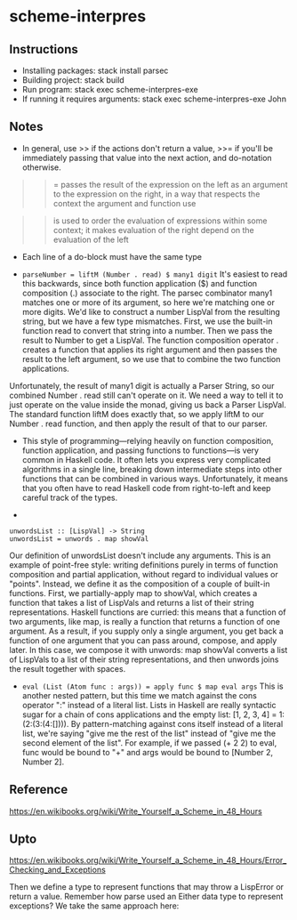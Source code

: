 # scheme-interpres

## Instructions

* Installing packages: stack install parsec
* Building project: stack build
* Run program: stack exec scheme-interpres-exe
* If running it requires arguments: stack exec scheme-interpres-exe John

## Notes

* In general, use >> if the actions don't return a value, >>= if you'll be immediately passing that value into the next action, and do-notation otherwise.

>>= passes the result of the expression on the left as an argument to the expression on the right, in a way that respects the context the argument and function use

>> is used to order the evaluation of expressions within some context; it makes evaluation of the right depend on the evaluation of the left

* Each line of a do-block must have the same type

* ```parseNumber = liftM (Number . read) $ many1 digit```
It's easiest to read this backwards, since both function application ($) and function composition (.) associate to the right. The parsec combinator many1 matches one or more of its argument, so here we're matching one or more digits. We'd like to construct a number LispVal from the resulting string, but we have a few type mismatches. First, we use the built-in function read to convert that string into a number. Then we pass the result to Number to get a LispVal. The function composition operator . creates a function that applies its right argument and then passes the result to the left argument, so we use that to combine the two function applications.

Unfortunately, the result of many1 digit is actually a Parser String, so our combined Number . read still can't operate on it. We need a way to tell it to just operate on the value inside the monad, giving us back a Parser LispVal. The standard function liftM does exactly that, so we apply liftM to our Number . read function, and then apply the result of that to our parser.

* This style of programming—relying heavily on function composition, function application, and passing functions to functions—is very common in Haskell code. It often lets you express very complicated algorithms in a single line, breaking down intermediate steps into other functions that can be combined in various ways. Unfortunately, it means that you often have to read Haskell code from right-to-left and keep careful track of the types.

*
```
unwordsList :: [LispVal] -> String
unwordsList = unwords . map showVal
```
Our definition of unwordsList doesn't include any arguments. This is an example of point-free style: writing definitions purely in terms of function composition and partial application, without regard to individual values or "points". Instead, we define it as the composition of a couple of built-in functions. First, we partially-apply map to showVal, which creates a function that takes a list of LispVals and returns a list of their string representations. Haskell functions are curried: this means that a function of two arguments, like map, is really a function that returns a function of one argument. As a result, if you supply only a single argument, you get back a function of one argument that you can pass around, compose, and apply later. In this case, we compose it with unwords: map showVal converts a list of LispVals to a list of their string representations, and then unwords joins the result together with spaces.

* ```eval (List (Atom func : args)) = apply func $ map eval args```
This is another nested pattern, but this time we match against the cons operator ":" instead of a literal list. Lists in Haskell are really syntactic sugar for a chain of cons applications and the empty list: [1, 2, 3, 4] = 1:(2:(3:(4:[]))). By pattern-matching against cons itself instead of a literal list, we're saying "give me the rest of the list" instead of "give me the second element of the list". For example, if we passed (+ 2 2) to eval, func would be bound to "+" and args would be bound to [Number 2, Number 2].


## Reference

https://en.wikibooks.org/wiki/Write_Yourself_a_Scheme_in_48_Hours

## Upto
https://en.wikibooks.org/wiki/Write_Yourself_a_Scheme_in_48_Hours/Error_Checking_and_Exceptions

Then we define a type to represent functions that may throw a LispError or return a value. Remember how parse used an Either data type to represent exceptions? We take the same approach here: